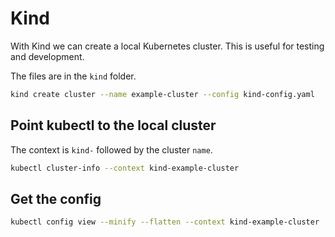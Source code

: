 # Kind

With Kind we can create a local Kubernetes cluster. This is useful for testing and development.

The files are in the `kind` folder.

```bash
kind create cluster --name example-cluster --config kind-config.yaml
```

## Point kubectl to the local cluster

The context is `kind-` followed by the cluster `name`.

```bash
kubectl cluster-info --context kind-example-cluster
```

## Get the config

```bash
kubectl config view --minify --flatten --context kind-example-cluster
```
